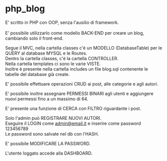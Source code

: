 # php_blog

E' scritto in PHP con OOP, senza l'ausilio di framework.<br>	
E' possibile utilizzarlo come modello BACK-END per creare un blog, cambiando solo il front-end.<br>

Segue il MVC, nella cartella classes c'è un MODELLO (DatabaseTable) per le QUERY al database MYSQL e le Routes.<br>
Dentro la cartella classes, c'è la cartella CONTROLLER.<br>
Nella cartella templates ci sono le varie VISTE.<br>
Inoltre è presente nella cartella includes un file blog.sql contenente le tabelle del database già create.<br>

E' possibile effettuare operazioni CRUD ai post, alle categorie e agli autori.

E' possibile inoltre assegnare PERMESSI BINARI agli utenti e aggiungere nuovi permessi fino a un massimo di 64.

E' presente una funzione di CERCA con FILTRO riguardante i post.

Solo l'admin può REGISTRARE NUOVI AUTORI.<br>
Eseguire il LOGIN come admin@email.it e inserire come password 123456789<br>
Le password sono salvate nel db con l'HASH.

E' possibile MODIFICARE LA PASSWORD.

L'utente loggato accede alla DASHBOARD.







